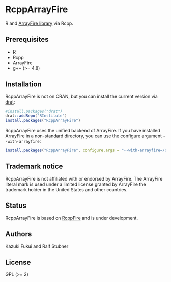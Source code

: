 # RcppArrayFire

R and [ArrayFire library](http://www.arrayfire.com/) via Rcpp.

## Prerequisites

- R
- Rcpp
- ArrayFire
- g++ (>= 4.8)

## Installation

RcppArrayFire is not on CRAN, but you can install the current version
via [drat](https://cran.r-project.org/package=drat):

```R
#install.packages("drat")
drat::addRepo("RInstitute")
install.packages("RcppArrayFire")
```

RcppArrayFire uses the unified backend of ArrayFire. If you have
installed ArrayFire in a non-standard directory, you can use the
configure argument `--with-arrayfire`:

```R
install.packages("RcppArrayFire", configure.args = "--with-arrayfire=/opt/arrayfire-3")
```

## Trademark notice

RcppArrayFire is not affiliated with or endorsed by ArrayFire. The
ArrayFire literal mark is used under a limited license granted by
ArrayFire the trademark holder in the United States and other countries.

## Status
RcppArrayFire is based on [RcppFire](https://github.com/kafku/RcppFire) and is under development.

## Authors

Kazuki Fukui and Ralf Stubner

## License

GPL (>= 2)
